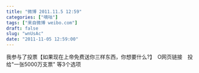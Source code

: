 ```yaml
---
title: "微博 2011.11.5 12:59"
categories: ["嘀咕"]
tags: ["来自微博 weibo.com"]
draft: false
slug: "wnUsAc"
date: "2011-11-05 12:59:00"
---
```


<p>我参与了投票【如果现在上帝免费送你三样东西，你想要什么?】　O网页链接　投给"一张5000万支票" 等3个选项 ​​​​</p>
